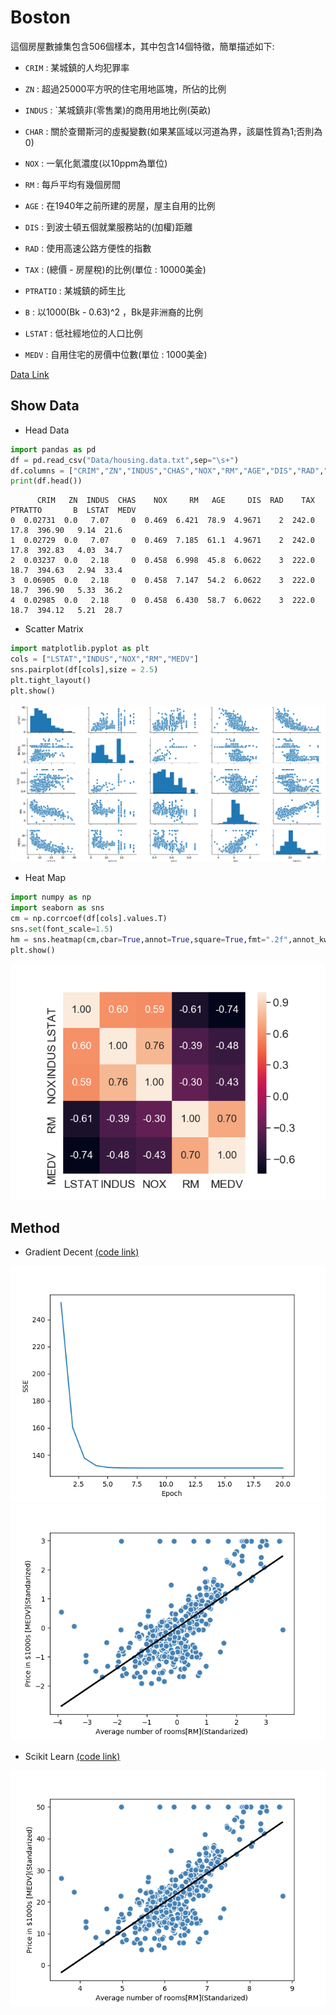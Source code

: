 # Boston
這個房屋數據集包含506個樣本，其中包含14個特徵，簡單描述如下:

* `CRIM` : 某城鎮的人均犯罪率

* `ZN` : 超過25000平方呎的住宅用地區塊，所佔的比例

* `INDUS` : `某城鎮非(零售業)的商用用地比例(英畝)

* `CHAR` : 關於查爾斯河的虛擬變數(如果某區域以河道為界，該屬性質為1;否則為0)

* `NOX` : 一氧化氮濃度(以10ppm為單位)

* `RM` : 每戶平均有幾個房間

* `AGE` : 在1940年之前所建的房屋，屋主自用的比例

* `DIS` : 到波士頓五個就業服務站的(加權)距離

* `RAD` : 使用高速公路方便性的指數

* `TAX` : (總價 - 房屋稅)的比例(單位 : 10000美金)

* `PTRATIO` : 某城鎮的師生比

* `B` : 以1000(Bk - 0.63)^2 ，Bk是非洲裔的比例

* `LSTAT` : 低社經地位的人口比例

* `MEDV` : 自用住宅的房價中位數(單位 : 1000美金)

[Data Link](housing.data.txt)
## Show Data
* Head Data
```python
import pandas as pd
df = pd.read_csv("Data/housing.data.txt",sep="\s+")
df.columns = ["CRIM","ZN","INDUS","CHAS","NOX","RM","AGE","DIS","RAD","TAX","PTRATTO","B","LSTAT","MEDV"]
print(df.head())
```
```shell
      CRIM   ZN  INDUS  CHAS    NOX     RM   AGE     DIS  RAD    TAX  PTRATTO       B  LSTAT  MEDV
0  0.02731  0.0   7.07     0  0.469  6.421  78.9  4.9671    2  242.0     17.8  396.90   9.14  21.6
1  0.02729  0.0   7.07     0  0.469  7.185  61.1  4.9671    2  242.0     17.8  392.83   4.03  34.7
2  0.03237  0.0   2.18     0  0.458  6.998  45.8  6.0622    3  222.0     18.7  394.63   2.94  33.4
3  0.06905  0.0   2.18     0  0.458  7.147  54.2  6.0622    3  222.0     18.7  396.90   5.33  36.2
4  0.02985  0.0   2.18     0  0.458  6.430  58.7  6.0622    3  222.0     18.7  394.12   5.21  28.7
```

* Scatter Matrix
```python
import matplotlib.pyplot as plt
cols = ["LSTAT","INDUS","NOX","RM","MEDV"]
sns.pairplot(df[cols],size = 2.5)
plt.tight_layout()
plt.show()
```
![Scatter](https://github.com/Offliners/Machine-Learning/blob/master/ML/Linear%20Regression/Boston/Scatter.png)

* Heat Map
```python
import numpy as np
import seaborn as sns
cm = np.corrcoef(df[cols].values.T)
sns.set(font_scale=1.5)
hm = sns.heatmap(cm,cbar=True,annot=True,square=True,fmt=".2f",annot_kws={"size":15},yticklabels=cols,xticklabels=cols)
plt.show()
```
![heat-map](https://github.com/Offliners/Machine-Learning/blob/master/ML/Linear%20Regression/Boston/Heat-Map.png)

## Method
* Gradient Decent  [(code link)](Boston_GD.py)

![LossFunction](https://github.com/Offliners/Machine-Learning/blob/master/ML/Linear%20Regression/Boston/Boston-Loss.png)
![Model](https://github.com/Offliners/Machine-Learning/blob/master/ML/Linear%20Regression/Boston/model.png)

* Scikit Learn  [(code link)](Boston_Sklearn.py)

![Sklearn-Model](https://github.com/Offliners/Machine-Learning/blob/master/ML/Linear%20Regression/Boston/sklearn_model.png)
